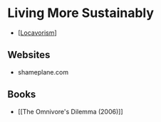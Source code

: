 # Living More Sustainably

- [[Locavorism]]

## Websites

- shameplane.com

## Books

- [[The Omnivore's Dilemma (2006)]]

[//begin]: # "Autogenerated link references for markdown compatibility"
[Locavorism]: ../notes/locavorism "Locavorism"
[//end]: # "Autogenerated link references"